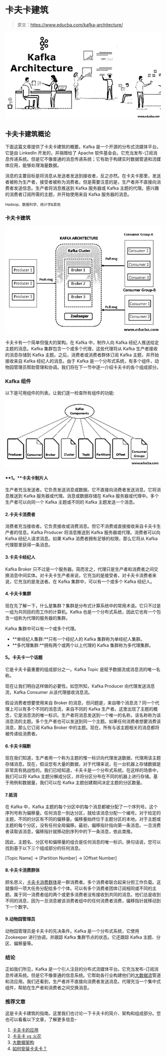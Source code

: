 # 卡夫卡建筑

> 原文：<https://www.educba.com/kafka-architecture/>

![Kafka-Architecture](img/84a757db29d69adaad603b453b376b52.png)



## 卡夫卡建筑概论

下面这篇文章提供了卡夫卡建筑的概要。Kafka 是一个开源的分布式流媒体平台。它是由 LinkedIn 开发的，并捐赠给了 Apache 软件基金会。它充当发布-订阅消息传递系统。但是它不像普通的消息传递系统；它有助于构建实时数据管道和流媒体应用，能够处理海量数据。

消息的主要目标是将消息从发送者发送到接收者，反之亦然。在卡夫卡那里，发送者被称为生产者，接受者被称为消费者。但是需要注意的是，生产者并不直接向消费者发送信息。生产者将消息推送到 Kafka 服务器或 Kafka 主题的代理。感兴趣的消费者订阅所需的主题，并开始使用来自 Kafka 服务器的消息。

<small>Hadoop、数据科学、统计学&其他</small>

### 卡夫卡建筑

![Kafka Architect](img/e0e7a486f8c6f76fb332bc1c0cbb8523.png)



卡夫卡有一个简单但强大的架构。在 Kafka 中，制作人向 Kafka 经纪人推送给定主题的消息。Kafka 集群包含一个或多个代理，这些代理将从 Kafka 生产者接收的消息存储到 Kafka 主题。之后，消费者或消费者群体订阅 Kafka 主题，并开始接收来自 Kafka 经纪人的消息。由于 Kafka 是一个分布式系统，有多个组件，动物园管理员帮助管理和协调。我们将在下一节中逐一介绍卡夫卡的各个组成部分。

### Kafka 组件

以下是可用组件的列表。让我们逐一检查所有组件的功能:

![Kafka Components](img/7d3c9e287a288073bbd7b094b735c64d.png)



#### **1。**卡夫卡制片人

生产者充当发送者。它负责发送消息或数据。它不直接向消费者发送消息。它将消息推送到 Kafka 服务器或代理。消息或数据存储在 Kafka 服务器或代理中。多个生产者可以向同一个 Kafka 主题或不同的 Kafka 主题发送一个消息。

#### 2.卡夫卡消费者

消费者充当接收者。它负责接收或消费消息。但它不消费或直接接收来自卡夫卡生产者的信息。Kafka Producer 将消息推送到 Kafka 服务器或代理。消费者可以向 Kafka 经纪人请求消息。如果 Kafka 消费者拥有足够的权限，那么它将从 Kafka 代理那里获得一条消息。

#### 3.卡夫卡经纪人

Kafka Broker 只不过是一个服务器。简而言之，代理只是生产者和消费者之间交换消息中间实体。对卡夫卡生产者来说，它充当的是接受者，对卡夫卡消费者来说，它充当的是发送者。在 Kafka 集群中，可以有一个或多个 Kafka 经纪人。

#### 4.卡夫卡集群

现在先了解一下，什么是集群？集群是分布式计算系统中的常用术语。它只不过是一组为共同目的而工作的计算机。Kafka 也是一个分布式系统，因此它也有一个包含一组称为代理的服务器的集群。

Kafka 集群中可以有一个或多个代理。

*   **单经纪人集群:**只有一个经纪人的 Kafka 集群称为单经纪人集群。
*   **多代理集群:**拥有两个或两个以上代理的 Kafka 集群称为多代理集群。

#### **5。**卡夫卡**一个**话题

它是卡夫卡最重要的组成部分之一。Kafka Topic 是赋予数据流或消息流的唯一名称。

现在让我们明白这样做的必要性。如您所知，Kafka Producer 向代理发送消息流，Kafka Consumer 从该代理接收消息流。

假设消费者想要使用来自 Broker 的消息，但问题是，来自哪个消息流？同一个代理上可以有多个不同的消息流，来自不同的 Kafka 生产者。这里出现了主题的概念，它是消息流的唯一标识。生产者将消息发送到一个唯一的名称，该名称称为该消息流的主题。多个生产者也可以发送到同一个主题。如果任何消费者想要消费该消息，那么它订阅 Kafka Broker 中的主题。现在，所有与该主题相关的消息都将被传递给消费者。

#### 6.卡夫卡隔断

现在我们知道，生产者用一个称为主题的惟一标识向代理发送数据，代理用该主题存储消息。现在，假设您有大量的数据，对于代理来说，在一台机器上存储数据是非常具有挑战性的。我们已经知道，卡夫卡是一个分布式系统。在这样的场景中，我们可以将 Kafka 主题分解成分区，并将分区分布在不同的机器上进行存储。基于用例和数据量，我们可以在 Kafka 主题创建期间决定主题的分区数量。

#### 7.抵消

在 Kafka 中，Kafka 主题的每个分区中的每个消息都被分配了一个序列号。这个序列号称为偏移量。任何消息一到达分区，就给该消息分配一个编号。对于给定的主题，不同的分区有不同的偏移量。偏移量始终位于主题分区的本地。对于主题或主题的每个分区，没有任何全局偏移。最初，偏移指针指向第一条消息。一旦消费者读取该消息，偏移指针就移动到序列中的下一条消息，依此类推。

因此，主题名、分区号和偏移量的组合是任何消息的唯一标识。换句话说，您可以找到基于以下三个组成部分的任何消息。

[Topic Name] -> [Partition Number] -> [Offset Number]

#### 8.卡夫卡消费群体

顾名思义，[卡夫卡消费群体](https://www.educba.com/kafka-consumer-group/)是一群消费者。多个消费者联合起来分担工作负载。这就像将一项大任务分配给多个个体。可以有多个消费者团体订阅相同或不同的主题。属于同一消费者组的两个或更多消费者没有接收到共同的消息。他们总是收到不同的消息，因为一旦消息被该消费者组中的任何消费者消费，偏移指针就移动到下一个数字。

#### 9.动物园管理员

动物园管理员是卡夫卡的先决条件。Kafka 是一个分布式系统，它使用 Zookeeper 进行协调，并跟踪 Kafka 集群节点的状态。它还跟踪 Kafka 主题、分区、偏移量等。

### 结论

正如我们所见，Kafka 是一个引人注目的分布式流媒体平台。它充当发布-订阅消息传递系统。但是它不像普通的信息系统。它帮助各行业构建他们的[大数据流](https://www.educba.com/what-is-big-data/)管道和流应用。我们还看到，生产者并不直接向消费者发送消息。代理充当一个集中式组件，帮助在生产者和消费者之间交换消息。

### 推荐文章

这是卡夫卡建筑的指南。这里我们也讨论一下卡夫卡的简介、架构和组成部分。您也可以看看以下文章，了解更多信息–

1.  [卡夫卡的应用](https://www.educba.com/kafka-applications/)
2.  [卡夫卡 vs 火花](https://www.educba.com/kafka-vs-spark/)
3.  [大数据架构](https://www.educba.com/big-data-architecture/)
4.  [如何安装卡夫卡？](https://www.educba.com/install-kafka/)





